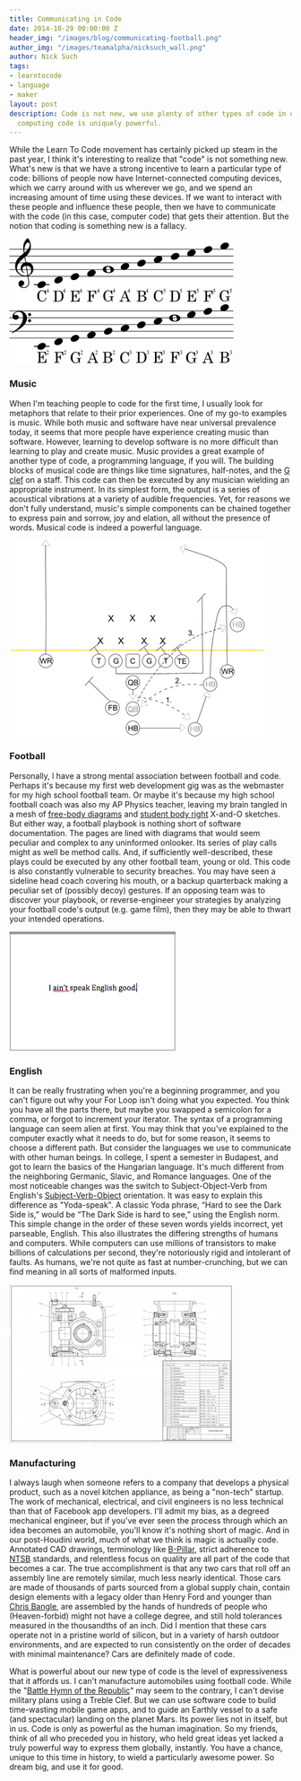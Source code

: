 ```yaml
---
title: Communicating in Code
date: 2014-10-29 00:00:00 Z
header_img: "/images/blog/communicating-football.png"
author_img: "/images/teamalpha/nicksuch_wall.png"
author: Nick Such
tags:
- learntocode
- language
- maker
layout: post
description: Code is not new, we use plenty of other types of code in our lives. But
  computing code is uniquely powerful.
---
```


While the Learn To Code movement has certainly picked up steam in the past year, I think it's interesting to realize that "code" is not something new. What's new is that we have a strong incentive to learn a particular type of code: billions of people now have Internet-connected computing devices, which we carry around with us wherever we go, and we spend an increasing amount of time using these devices. If we want to interact with these people and influence these people, then we have to communicate with the code (in this case, computer code) that gets their attention. But the notion that coding is something new is a fallacy.

<!--more-->

[![Musical staff code](/images/blog/communicating-music.png)](http://en.wikipedia.org/wiki/Clef#mediaviewer/File:Bass_and_Treble_clef.svg)

### Music

When I'm teaching people to code for the first time, I usually look for metaphors that relate to their prior experiences. One of my go-to examples is music. While both music and software have near universal prevalence today, it seems that more people have experience creating music than software. However, learning to develop software is no more difficult than learning to play and create music. Music provides a great example of another type of code, a programming language, if you will. The building blocks of musical code are things like time signatures, half-notes, and the [G clef](http://en.wikipedia.org/wiki/Clef) on a staff. This code can then be executed by any musician wielding an appropriate instrument. In its simplest form, the output is a series of acoustical vibrations at a variety of audible frequencies. Yet, for reasons we don't fully understand, music's simple components can be chained together to express pain and sorrow, joy and elation, all without the presence of words. Musical code is indeed a powerful language.


[![Football playbook code](/images/blog/communicating-football.png)](http://en.wikipedia.org/wiki/Flea_flicker_(American_football)#mediaviewer/File:FleaFlicker.png)

### Football

Personally, l have a strong mental association between football and code. Perhaps it's because my first web development gig was as the webmaster for my high school football team. Or maybe it's because my high school football coach was also my AP Physics teacher, leaving my brain tangled in a mesh of [free-body diagrams](http://en.wikipedia.org/wiki/Free_body_diagram) and [student body right](http://en.wikipedia.org/wiki/Student_Body_Right) X-and-O sketches. But either way, a football playbook is nothing short of software documentation. The pages are lined with diagrams that would seem peculiar and complex to any uninformed onlooker. Its series of play calls might as well be method calls. And, if sufficiently well-described, these plays could be executed by any other football team, young or old. This code is also constantly vulnerable to security breaches. You may have seen a sideline head coach covering his mouth, or a backup quarterback making a peculiar set of (possibly decoy) gestures. If an opposing team was to discover your playbook, or reverse-engineer your strategies by analyzing your football code's output (e.g. game film), then they may be able to thwart your intended operations.

![English sentence code](/images/blog/communicating-english.png)

### English

It can be really frustrating when you're a beginning programmer, and you can't figure out why your For Loop isn't doing what you expected. You think you have all the parts there, but maybe you swapped a semicolon for a comma, or forgot to increment your iterator. The syntax of a programming language can seem alien at first. You may think that you've explained to the computer exactly what it needs to do, but for some reason, it seems to choose a different path. But consider the languages we use to communicate with other human beings. In college, I spent a semester in Budapest, and got to learn the basics of the Hungarian language. It's much different from the neighboring Germanic, Slavic, and Romance languages. One of the most noticeable changes was the switch to Subject-Object-Verb from English's [Subject-Verb-Object](http://en.wikipedia.org/wiki/Subject%E2%80%93verb%E2%80%93object) orientation. It was easy to explain this difference as "Yoda-speak". A classic Yoda phrase, “Hard to see the Dark Side is,” would be “The Dark Side is hard to see,” using the English norm. This simple change in the order of these seven words yields incorrect, yet parseable, English. This also illustrates the differing strengths of humans and computers. While computers can use millions of transistors to make billions of calculations per second, they're notoriously rigid and intolerant of faults. As humans, we're not quite as fast at number-crunching, but we can find meaning in all sorts of malformed inputs.

[![Manufacturing diagram code](/images/blog/communicating-manufacturing.png)](http://en.wikipedia.org/wiki/Computer-aided_design#mediaviewer/File:Schneckengetriebe.png)

### Manufacturing

I always laugh when someone refers to a company that develops a physical product, such as a novel kitchen appliance, as being a "non-tech" startup. The work of mechanical, electrical, and civil engineers is no less technical than that of Facebook app developers. I'll admit my bias, as a degreed mechanical engineer, but if you've ever seen the process through which an idea becomes an automobile, you'll know it's nothing short of magic. And in our post-Houdini world, much of what we think is magic is actually code. Annotated CAD drawings, terminology like [B-Pillar](http://en.wikipedia.org/wiki/Pillar_(automobile)), strict adherence to [NTSB](http://en.wikipedia.org/wiki/National_Transportation_Safety_Board) standards, and relentless focus on quality are all part of the code that becomes a car. The true accomplishment is that any two cars that roll off an assembly line are remotely similar, much less nearly identical. Those cars are made of thousands of parts sourced from a global supply chain, contain design elements with a legacy older than Henry Ford and younger than [Chris Bangle](http://en.wikipedia.org/wiki/Chris_Bangle), are assembled by the hands of hundreds of people who (Heaven-forbid) might not have a college degree, and still hold tolerances measured in the thousandths of an inch. Did I mention that these cars operate not in a pristine world of silicon, but in a variety of harsh outdoor environments, and are expected to run consistently on the order of decades with minimal maintenance? Cars are definitely made of code.

What is powerful about our new type of code is the level of expressiveness that it affords us. I can't manufacture automobiles using football code. While the "[Battle Hymn of the Republic](http://www.youtube.com/watch?v=wpZ3jPMM5Ac)" may seem to the contrary, I can't devise military plans using a Treble Clef. But we can use software code to build time-wasting mobile game apps, and to guide an Earthly vessel to a safe (and spectacular) landing on the planet Mars. Its power lies not in itself, but in us. Code is only as powerful as the human imagination. So my friends, think of all who preceded you in history, who held great ideas yet lacked a truly powerful way to express them globally, instantly. You have a chance, unique to this time in history, to wield a particularly awesome power. So dream big, and use it for good.